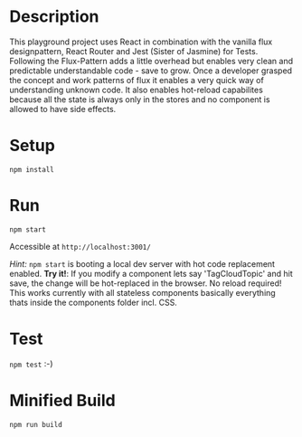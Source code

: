 # Description
This playground project uses React in combination with the vanilla flux designpattern, React Router and Jest (Sister of Jasmine) for Tests. Following the Flux-Pattern adds a little overhead but enables very clean and predictable understandable code - save to grow. Once a developer grasped the concept and work patterns of flux it enables a very quick way of understanding unknown code. It also enables hot-reload capabilites because all the state is always only in the stores and no component is allowed to have side effects.

# Setup
```
npm install
```

# Run
```
npm start
```
Accessible at `http://localhost:3001/`

_Hint:_ `npm start` is booting a local dev server with hot code replacement enabled. **Try it!**: If you modify a component lets say 'TagCloudTopic' and hit save, the change will be hot-replaced in the browser. No reload required! This works currently with all stateless components basically everything thats inside the components folder incl. CSS.

# Test
`npm test` :-)

# Minified Build
```
npm run build
```
